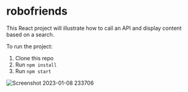 # robofriends

This React project will illustrate how to call an API and display content based on a search.

To run the project:

1. Clone this repo
2. Run `npm install`
3. Run `npm start`

![Screenshot 2023-01-08 233706](https://user-images.githubusercontent.com/106888699/211241865-0a3fcef6-2af1-4453-9cc0-8d9bb6f38d6f.png)
